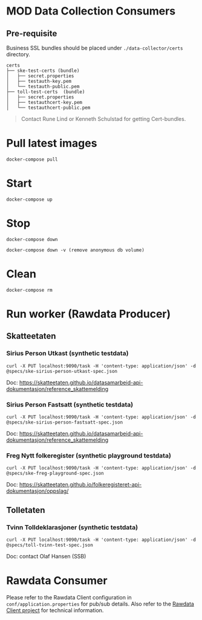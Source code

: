 # MOD Data Collection Consumers

## Pre-requisite

Business SSL bundles should be placed under `./data-collector/certs` directory.

```
certs
├── ske-test-certs (bundle)
│   ├── secret.properties
│   ├── testauth-key.pem
│   └── testauth-public.pem
├── toll-test-certs  (bundle)
│   ├── secret.properties
│   ├── testauthcert-key.pem
│   └── testauthcert-public.pem
```

> Contact Rune Lind or Kenneth Schulstad for getting Cert-bundles.


# Pull latest images 

```
docker-compose pull
```

# Start 

```
docker-compose up
```

# Stop 

```
docker-compose down

docker-compose down -v (remove anonymous db volume)
```

# Clean

```
docker-compose rm
```

# Run worker (Rawdata Producer)

## Skatteetaten

### Sirius Person Utkast (synthetic testdata)

```
curl -X PUT localhost:9090/task -H 'content-type: application/json' -d @specs/ske-sirius-person-utkast-spec.json
```

Doc: https://skatteetaten.github.io/datasamarbeid-api-dokumentasjon/reference_skattemelding

### Sirius Person Fastsatt (synthetic testdata)

```
curl -X PUT localhost:9090/task -H 'content-type: application/json' -d @specs/ske-sirius-person-fastsatt-spec.json
```

Doc: https://skatteetaten.github.io/datasamarbeid-api-dokumentasjon/reference_skattemelding

### Freg Nytt folkeregister (synthetic playground testdata)

```
curl -X PUT localhost:9090/task -H 'content-type: application/json' -d @specs/ske-freg-playground-spec.json
```

Doc: https://skatteetaten.github.io/folkeregisteret-api-dokumentasjon/oppslag/

## Tolletaten

### Tvinn Tolldeklarasjoner (synthetic testdata)

```
curl -X PUT localhost:9090/task -H 'content-type: application/json' -d @specs/toll-tvinn-test-spec.json
```

Doc: contact Olaf Hansen (SSB)

# Rawdata Consumer

Please refer to the Rawdata Client configuration in `conf/application.properties` for pub/sub details. Also refer to the [Rawdata Client project](https://github.com/statisticsnorway/rawdata-client-project) for technical information.
